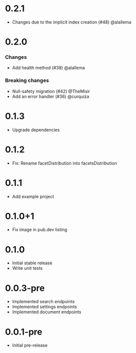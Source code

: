 # 0.2.1
- Changes due to the implicit index creation (#48) @alallema

# 0.2.0
### Changes
- Add health method (#38) @alallema
### Breaking changes
- Null-safety migration (#42) @TheMisir
- Add an error handler (#36) @curquiza

# 0.1.3
- Upgrade dependencies

# 0.1.2
- Fix: Rename facetDistribution into facetsDistribution

# 0.1.1
- Add example project

# 0.1.0+1
- Fix image in pub.dev listing

# 0.1.0
- Initial stable release
- Write unit tests

# 0.0.3-pre
- Implemented search endpoints
- Implemented settings endpoints
- Implemented document endpoints

# 0.0.1-pre
- Initial pre-release
